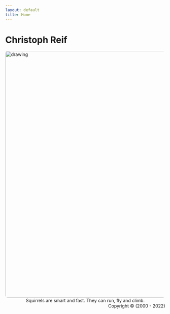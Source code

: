 ```yaml
--- 
layout: default 
title: Home 
---
```


# Christoph Reif

<div>
    <img src="https://www.wildlifeonline.me.uk/assets/ugc/gallery/lawn_grey_squirrel.jpg" 
        alt   = "drawing" 
        width = "777"
        style = "border-radius: 0.5em"
        />
    <center>
        Squirrels are smart and fast. They can run, fly and climb.
    </center>
    <div style="text-align:right">Copyright © (2000 - 2022)</div>
<div>


